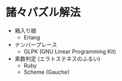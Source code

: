 諸々パズル解法
==============
* 箱入り娘
   * Erlang
* ナンバープレース
   * GLPK (GNU Linear Programming Kit)
* 素数判定 (エラトステネスのふるい)
   * Ruby
   * Scheme (Gauche)
